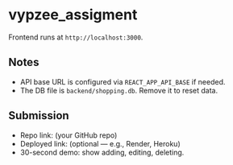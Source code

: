 # vypzee_assigment
Frontend runs at `http://localhost:3000`.

## Notes
- API base URL is configured via `REACT_APP_API_BASE` if needed.
- The DB file is `backend/shopping.db`. Remove it to reset data.

## Submission
- Repo link: (your GitHub repo)
- Deployed link: (optional — e.g., Render, Heroku)
- 30-second demo: show adding, editing, deleting.

